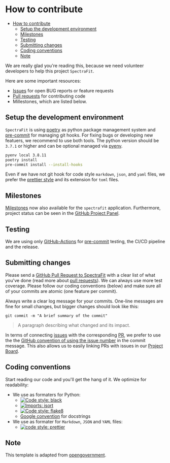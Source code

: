 # How to contribute

- [How to contribute](#how-to-contribute)
  - [Setup the development environment](#setup-the-development-environment)
  - [Milestones](#milestones)
  - [Testing](#testing)
  - [Submitting changes](#submitting-changes)
  - [Coding conventions](#coding-conventions)
  - [Note](#note)

We are really glad you're reading this, because we need volunteer developers to
help this project `SpectraFit`.

Here are some important resources:

- [Issues](https://github.com/Anselmoo/spectrafit/issues) for open BUG reports
  or feature requests
- [Pull requests](https://github.com/Anselmoo/spectrafit/pulls) for contributing
  code
- Millestones, which are listed below.

## Setup the development environment

`SpectraFit` is using [poetry][4] as python package management system and
[pre-commit][5] for managing git hooks. For fixing bugs or developing new
featuers, we recommend to use both tools. The python version should be `3.7.1`
or higher and can be optional managed via [pyenv][6].

```bash
pyenv local 3.8.11
poetry install
pre-commit install --install-hooks
```

Even if we have not git hook for code style `markdown`, `json`, and `yaml`
files, we prefer the [prettier style][7] and its extension for `toml` files.

## Milestones

[Milestones][10] now also available for the `spectrafit` application.
Furthermore, project status can be seen in the [GitHub Project Panel][13].

## Testing

We are using only [GitHub-Actions][1] for [pre-commit][5] testing, the CI/CD
pipeline and the release.

## Submitting changes

Please send a [GitHub Pull Request to SpectraFit][9] with a clear list of what
you've done (read more about
[pull requests](http://help.github.com/pull-requests/)). We can always use more
test coverage. Please follow our coding conventions (below) and make sure all of
your commits are atomic (one feature per commit).

Always write a clear log message for your commits. One-line messages are fine
for small changes, but bigger changes should look like this:

```shell
git commit -m "A brief summary of the commit"
```

> A paragraph describing what changed and its impact.

In terms of connecting [issues][11] with the corresponding [PR][9], we prefer to
use the the [GitHub convention of using the issue number][12] in the commit
message. This also allows us to easily linking PRs with issues in our [Project
Board][13].

## Coding conventions

Start reading our code and you'll get the hang of it. We optimize for
readability:

- We use as formaters for Python:
  - [![Code style: black](https://img.shields.io/badge/code%20style-black-000000.svg)](https://github.com/psf/black)
  - [![Imports: isort](https://img.shields.io/badge/%20imports-isort-%231674b1?style=flat&labelColor=ef8336)](https://pycqa.github.io/isort/)
  - [![Code style: flake8](https://img.shields.io/badge/code%20style-flake8-brightgreen.svg)](https://flake8.pycqa.org/en/latest/)
  - [Google convention][2] for docstrings
- We use as formater for `Markdown`, `JSON` and `YAML` files:
  - [![code style: prettier](https://img.shields.io/badge/code_style-prettier-ff69b4.svg?style=flat-square&logo=prettier)](https://github.com/prettier/prettier)

## Note

This template is adapted from [opengovernment][3].

[1]: https://github.com/Anselmoo/spectrafit/actions
[2]: https://google.github.io/styleguide/pyguide.html
[3]: https://github.com/opengovernment/opengovernment/blob/main/CONTRIBUTING.md
[4]: https://python-poetry.org
[5]: https://pre-commit.com
[6]: https://github.com/pyenv/pyenv
[7]: https://prettier.io
[8]: https://lmfit.github.io/lmfit-py/fitting.html
[9]: https://github.com/Anselmoo/spectrafit/pulls
[10]: https://github.com/Anselmoo/spectrafit/milestones
[11]: https://github.com/Anselmoo/spectrafit/issues
[12]:
  https://docs.github.com/en/issues/tracking-your-work-with-issues/linking-a-pull-request-to-an-issue
[13]: https://github.com/Anselmoo/spectrafit/projects/1
